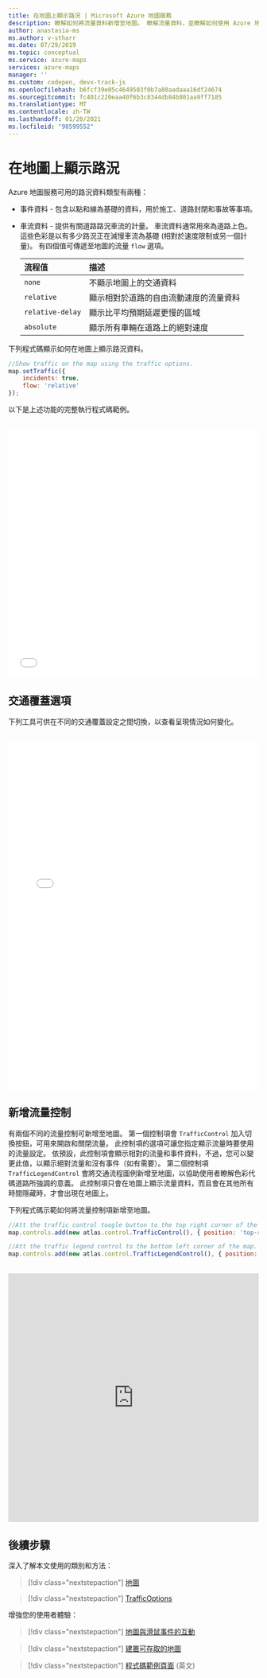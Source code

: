 ```yaml
---
title: 在地圖上顯示路況 | Microsoft Azure 地圖服務
description: 瞭解如何將流量資料新增至地圖。 瞭解流量資料，並瞭解如何使用 Azure 地圖服務 Web SDK 將事件資料和流程資料新增至對應。
author: anastasia-ms
ms.author: v-stharr
ms.date: 07/29/2019
ms.topic: conceptual
ms.service: azure-maps
services: azure-maps
manager: ''
ms.custom: codepen, devx-track-js
ms.openlocfilehash: b6fcf39e05c4649503f0b7a80aadaaa16df24674
ms.sourcegitcommit: fc401c220eaa40f6b3c8344db84b801aa9ff7185
ms.translationtype: MT
ms.contentlocale: zh-TW
ms.lasthandoff: 01/20/2021
ms.locfileid: "98599552"
---
```

# <a name="show-traffic-on-the-map"></a>在地圖上顯示路況

Azure 地圖服務可用的路況資料類型有兩種：

- 事件資料 - 包含以點和線為基礎的資料，用於施工、道路封閉和事故等事項。
- 車流資料 - 提供有關道路路況車流的計量。 車流資料通常用來為道路上色。 這些色彩是以有多少路況正在減慢車流為基礎 (相對於速度限制或另一個計量)。 有四個值可傳遞至地圖的流量 `flow` 選項。

    |流程值 | 描述|
    | :-- | :-- |
    | `none` | 不顯示地圖上的交通資料 |
    | `relative` | 顯示相對於道路的自由流動速度的流量資料 |
    | `relative-delay` | 顯示比平均預期延遲更慢的區域 |
    | `absolute` | 顯示所有車輛在道路上的絕對速度 |

下列程式碼顯示如何在地圖上顯示路況資料。

```javascript
//Show traffic on the map using the traffic options.
map.setTraffic({
    incidents: true,
    flow: 'relative'
});
```

以下是上述功能的完整執行程式碼範例。

<br/>

<iframe height='500' scrolling='no' title='在地圖上顯示路況' src='//codepen.io/azuremaps/embed/WMLRPw/?height=500&theme-id=0&default-tab=js,result&embed-version=2&editable=true' frameborder='no' loading="lazy" allowtransparency='true' allowfullscreen='true' style='width: 100%;'>在 <a href='https://codepen.io'>CodePen</a> 上查看 Azure 地圖服務 (<a href='https://codepen.io/azuremaps'>@azuremaps</a>) 製作的<a href='https://codepen.io/azuremaps/pen/WMLRPw/'>在地圖上顯示路況</a>Pen。
</iframe>

## <a name="traffic-overlay-options"></a>交通覆蓋選項

下列工具可供在不同的交通覆蓋設定之間切換，以查看呈現情況如何變化。 

<br/>

<iframe height="700" style="width: 100%;" scrolling="no" title="交通覆蓋選項" src="//codepen.io/azuremaps/embed/RwbPqRY/?height=700&theme-id=0&default-tab=result" frameborder='no' loading="lazy" loading="lazy" allowtransparency="true" allowfullscreen="true">
請參閱 <a href='https://codepen.io'>CodePen</a> 上由 Azure 地圖服務 (<a href='https://codepen.io/azuremaps'>@azuremaps</a>) 建立的 Pen：<a href='https://codepen.io/azuremaps/pen/RwbPqRY/'>交通覆蓋選項</a>。
</iframe>


## <a name="add-traffic-controls"></a>新增流量控制

有兩個不同的流量控制可新增至地圖。 第一個控制項會 `TrafficControl` 加入切換按鈕，可用來開啟和關閉流量。 此控制項的選項可讓您指定顯示流量時要使用的流量設定。 依預設，此控制項會顯示相對的流量和事件資料，不過，您可以變更此值，以顯示絕對流量和沒有事件（如有需要）。 第二個控制項 `TrafficLegendControl` 會將交通流程圖例新增至地圖，以協助使用者瞭解色彩代碼道路所強調的意義。 此控制項只會在地圖上顯示流量資料，而且會在其他所有時間隱藏時，才會出現在地圖上。

下列程式碼示範如何將流量控制項新增至地圖。

```JavaScript
//Att the traffic control toogle button to the top right corner of the map.
map.controls.add(new atlas.control.TrafficControl(), { position: 'top-right' });

//Att the traffic legend control to the bottom left corner of the map.
map.controls.add(new atlas.control.TrafficLegendControl(), { position: 'bottom-left' });
```

<br/>

<iframe height="500" style="width: 100%;" scrolling="no" title="流量控制" src="https://codepen.io/azuremaps/embed/ZEWaeLJ?height500&theme-id=0&default-tab=js,result&embed-version=2&editable=true" frameborder='no' loading="lazy" loading="lazy" allowtransparency="true" allowfullscreen="true">
查看 >codepen 上 Azure 地圖服務 () 的畫筆<a href='https://codepen.io/azuremaps/pen/ZEWaeLJ'>流量控制</a> <a href='https://codepen.io/azuremaps'>@azuremaps</a> 。 <a href='https://codepen.io'></a>
</iframe>


## <a name="next-steps"></a>後續步驟

深入了解本文使用的類別和方法：

> [!div class="nextstepaction"]
> [地圖](/javascript/api/azure-maps-control/atlas.map)

> [!div class="nextstepaction"]
> [TrafficOptions](/javascript/api/azure-maps-control/atlas.trafficoptions)

增強您的使用者體驗：

> [!div class="nextstepaction"]
> [地圖與滑鼠事件的互動](map-events.md)

> [!div class="nextstepaction"]
> [建置可存取的地圖](map-accessibility.md)

> [!div class="nextstepaction"]
> [程式碼範例頁面](https://aka.ms/AzureMapsSamples) \(英文\)